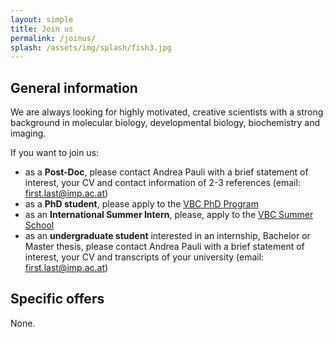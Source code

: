 ```yaml
---
layout: simple
title: Join us
permalink: /joinus/
splash: /assets/img/splash/fish3.jpg
---
```


## General information

We are always looking for highly motivated, creative scientists with a strong
background in molecular biology, developmental biology, biochemistry and
imaging.

If you want to join us:

* as a **Post-Doc**, please contact Andrea Pauli with a brief statement of interest, your CV and contact information of 2-3 references (email: first.last@imp.ac.at)
* as a **PhD student**, please apply to the [VBC PhD Program](http://www.vbcphdprogramme.at/)
* as an **International Summer Intern**, please, apply to the [VBC Summer School](http://www.vbcsummerschool.at/)
* as an **undergraduate student** interested in an internship, Bachelor or Master thesis, please contact Andrea Pauli with a brief statement of interest, your CV and transcripts of your university (email: first.last@imp.ac.at)

## Specific offers

None.


